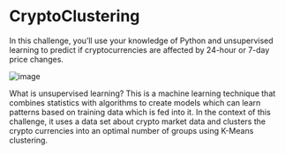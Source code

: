 # CryptoClustering

In this challenge, you’ll use your knowledge of Python and unsupervised learning to predict if cryptocurrencies are affected by 24-hour or 7-day price changes.

![image](https://github.com/lishanisrikaran/CryptoClustering/assets/126973634/908c174e-e31d-4065-9b3d-301c90a96418)

What is unsupervised learning?
This is a machine learning technique that combines statistics with algorithms to create models which can learn patterns based on training data which is fed into it. In the context of this challenge, it uses a data set about crypto market data and clusters the crypto currencies into an optimal number of groups using K-Means clustering.  
